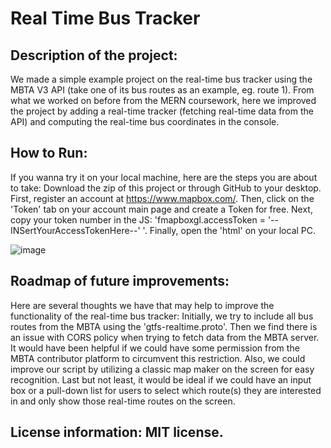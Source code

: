 # Real Time Bus Tracker

## Description of the project: 
We made a simple example project on the real-time bus tracker using the MBTA V3 API (take one of its bus routes as an example, eg. route 1).
From what we worked on before from the MERN coursework, here we improved the project by adding a real-time tracker (fetching real-time data from the API) and computing the real-time bus coordinates in the console.

## How to Run: 
If you wanna try it on your local machine, here are the steps you are about to take:
Download the zip of this project or through GitHub to your desktop.
First, register an account at https://www.mapbox.com/.
Then, click on the 'Token' tab on your account main page and create a Token for free.
Next, copy your token number in the JS: 'fmapboxgl.accessToken = '--INSertYourAccessTokenHere--' '.
Finally, open the 'html' on your local PC.

![image](https://github.com/Jessy-Ding/TheRealTimeBusTracker/assets/89423283/d1178be0-0ee0-4a70-996c-c8a54532f64f)

## Roadmap of future improvements: 
Here are several thoughts we have that may help to improve the functionality of the real-time bus tracker:
Initially, we try to include all bus routes from the MBTA using the 'gtfs-realtime.proto'. Then we find there is an issue with CORS policy when trying to fetch data from the MBTA server. It would have been helpful if we
could have some permission from the MBTA contributor platform to circumvent this restriction. Also, we could improve our script by utilizing a classic map maker on the screen for easy recognition. Last but not least, it would be ideal if we 
could have an input box or a pull-down list for users to select which route(s) they are interested in and only show those real-time routes on the screen. 

## License information: MIT license. 

